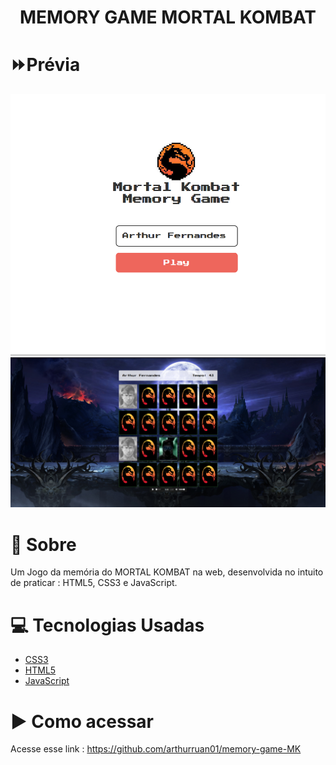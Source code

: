 <h1 align ='center'>
  MEMORY GAME MORTAL KOMBAT
</h1>

# ⏩Prévia

<img src="loginmk.png">
<img src="gamemk.png">

# 📝 Sobre

Um Jogo da memória do MORTAL KOMBAT  na web, desenvolvida no intuito de praticar : HTML5, CSS3 e JavaScript.

# 💻 Tecnologias Usadas

- [CSS3]()
- [HTML5]()
- [JavaScript]()


# ▶ Como acessar

Acesse esse link : https://github.com/arthurruan01/memory-game-MK
